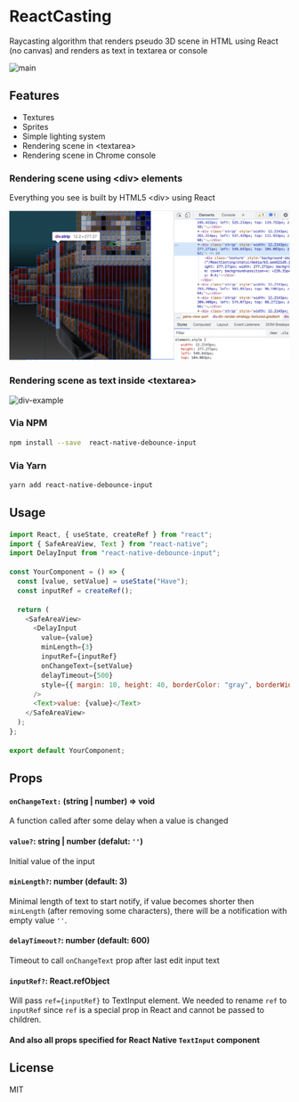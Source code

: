 # ReactCasting

Raycasting algorithm that renders pseudo 3D scene in HTML using React (no canvas) and renders as text in textarea or console

![main](main.gif)

## Features

- Textures
- Sprites
- Simple lighting system
- Rendering scene in \<textarea>
- Rendering scene in Chrome console

### Rendering scene using \<div> elements

Everything you see is built by HTML5 \<div> using React

![div-example](div-example.png)

### Rendering scene as text inside \<textarea>

![div-example](textarea-example.gif)

### Via NPM

```sh
npm install --save  react-native-debounce-input
```

### Via Yarn

```sh
yarn add react-native-debounce-input
```

## Usage

```js
import React, { useState, createRef } from "react";
import { SafeAreaView, Text } from "react-native";
import DelayInput from "react-native-debounce-input";

const YourComponent = () => {
  const [value, setValue] = useState("Have");
  const inputRef = createRef();

  return (
    <SafeAreaView>
      <DelayInput
        value={value}
        minLength={3}
        inputRef={inputRef}
        onChangeText={setValue}
        delayTimeout={500}
        style={{ margin: 10, height: 40, borderColor: "gray", borderWidth: 1 }}
      />
      <Text>value: {value}</Text>
    </SafeAreaView>
  );
};

export default YourComponent;
```

## Props

#### `onChangeText:` (string | number) => void

A function called after some delay when a value is changed

#### `value?`: string | number (defalut: `''`)

Initial value of the input

#### `minLength?`: number (default: 3)

Minimal length of text to start notify, if value becomes shorter then `minLength` (after removing some characters), there will be a notification with empty value `''`.

#### `delayTimeout?`: number (default: 600)

Timeout to call `onChangeText` prop after last edit input text

#### `inputRef?`: React.refObject

Will pass `ref={inputRef}` to TextInput element. We needed to rename `ref` to `inputRef` since `ref` is a special prop in React and cannot be passed to children.

#### And also all props specified for React Native `TextInput` component

## License

MIT

